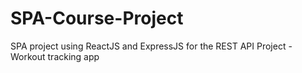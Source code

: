 # SPA-Course-Project
SPA project using ReactJS and ExpressJS for the REST API
Project - Workout tracking app
